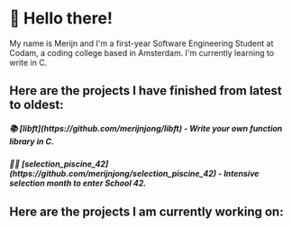 # 👋 Hello there!

My name is Merijn and I'm a first-year Software Engineering Student at Codam, a coding college based in Amsterdam. I'm currently learning to write in C.

## Here are the projects I have finished from latest to oldest:

<h5> 📚 [libft](https://github.com/merijnjong/libft) - Write your own function library in C.
<h5> 🏊‍♂️ [selection_piscine_42](https://github.com/merijnjong/selection_piscine_42) - Intensive selection month to enter School 42.

## Here are the projects I am currently working on:
